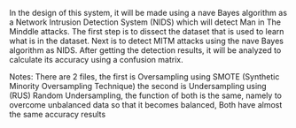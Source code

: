 In the design of this system, it will be made using a nave Bayes algorithm as a Network Intrusion Detection System (NIDS) which will detect Man in The Minddle attacks. The first step is to dissect the dataset that is used to learn what is in the dataset. Next is to detect MITM attacks using the nave Bayes algorithm as NIDS. After getting the detection results, it will be analyzed to calculate its accuracy using a confusion matrix.

Notes:
There are 2 files, the first is Oversampling using SMOTE (Synthetic Minority Oversampling Technique) the second is Undersampling using (RUS) Random Undersampling, the function of both is the same, namely to overcome unbalanced data so that it becomes balanced, Both have almost the same accuracy results
